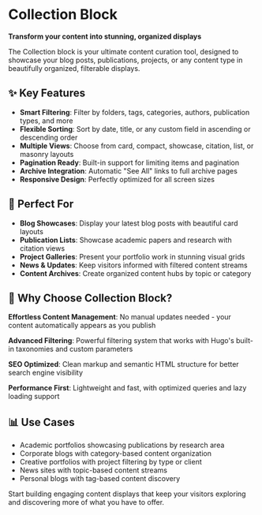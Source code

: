 # Collection Block

**Transform your content into stunning, organized displays**

The Collection block is your ultimate content curation tool, designed to showcase your blog posts, publications, projects, or any content type in beautifully organized, filterable displays.

## ✨ Key Features

- **Smart Filtering**: Filter by folders, tags, categories, authors, publication types, and more
- **Flexible Sorting**: Sort by date, title, or any custom field in ascending or descending order
- **Multiple Views**: Choose from card, compact, showcase, citation, list, or masonry layouts
- **Pagination Ready**: Built-in support for limiting items and pagination
- **Archive Integration**: Automatic "See All" links to full archive pages
- **Responsive Design**: Perfectly optimized for all screen sizes

## 🎯 Perfect For

- **Blog Showcases**: Display your latest blog posts with beautiful card layouts
- **Publication Lists**: Showcase academic papers and research with citation views
- **Project Galleries**: Present your portfolio work in stunning visual grids
- **News & Updates**: Keep visitors informed with filtered content streams
- **Content Archives**: Create organized content hubs by topic or category

## 🚀 Why Choose Collection Block?

**Effortless Content Management**: No manual updates needed - your content automatically appears as you publish

**Advanced Filtering**: Powerful filtering system that works with Hugo's built-in taxonomies and custom parameters

**SEO Optimized**: Clean markup and semantic HTML structure for better search engine visibility

**Performance First**: Lightweight and fast, with optimized queries and lazy loading support

## 📊 Use Cases

- Academic portfolios showcasing publications by research area
- Corporate blogs with category-based content organization
- Creative portfolios with project filtering by type or client
- News sites with topic-based content streams
- Personal blogs with tag-based content discovery

Start building engaging content displays that keep your visitors exploring and discovering more of what you have to offer.

